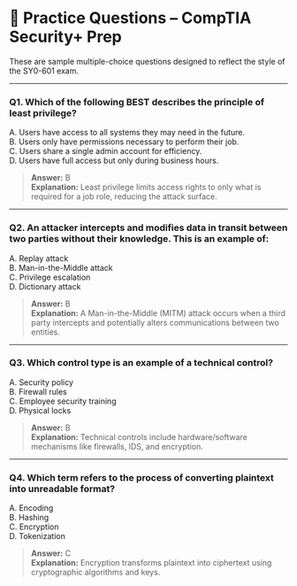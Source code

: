 # 📝 Practice Questions – CompTIA Security+ Prep

These are sample multiple-choice questions designed to reflect the style of the SY0-601 exam.

---

### Q1. Which of the following BEST describes the principle of least privilege?

A. Users have access to all systems they may need in the future.  
B. Users only have permissions necessary to perform their job.  
C. Users share a single admin account for efficiency.  
D. Users have full access but only during business hours.

> **Answer:** B  
> **Explanation:** Least privilege limits access rights to only what is required for a job role, reducing the attack surface.

---

### Q2. An attacker intercepts and modifies data in transit between two parties without their knowledge. This is an example of:

A. Replay attack  
B. Man-in-the-Middle attack  
C. Privilege escalation  
D. Dictionary attack

> **Answer:** B  
> **Explanation:** A Man-in-the-Middle (MITM) attack occurs when a third party intercepts and potentially alters communications between two entities.

---

### Q3. Which control type is an example of a technical control?

A. Security policy  
B. Firewall rules  
C. Employee security training  
D. Physical locks

> **Answer:** B  
> **Explanation:** Technical controls include hardware/software mechanisms like firewalls, IDS, and encryption.

---

### Q4. Which term refers to the process of converting plaintext into unreadable format?

A. Encoding  
B. Hashing  
C. Encryption  
D. Tokenization

> **Answer:** C  
> **Explanation:** Encryption transforms plaintext into ciphertext using cryptographic algorithms and keys.
